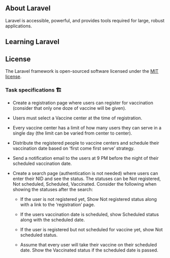 ## About Laravel


Laravel is accessible, powerful, and provides tools required for large, robust applications.

## Learning Laravel

## License

The Laravel framework is open-sourced software licensed under the [MIT license](https://opensource.org/licenses/MIT).


### Task specifications 🏗️

*   Create a registration page where users can register for vaccination (consider that only one doze of vaccine will be given).
    
*   Users must select a Vaccine center at the time of registration.
    
*   Every vaccine center has a limit of how many users they can serve in a single day (the limit can be varied from center to center).
    
*   Distribute the registered people to vaccine centers and schedule their vaccination date based on ‘first come first serve’ strategy.
    
*   Send a notification email to the users at 9 PM before the night of their scheduled vaccination date.
    
*   Create a search page (authentication is not needed) where users can enter their NID and see the status. The statuses can be Not registered, Not scheduled, Scheduled, Vaccinated. Consider the following when showing the statuses after the search:
    
    *   If the user is not registered yet, Show Not registered status along with a link to the ‘registration’ page.
        
    *   If the users vaccination date is scheduled, show Scheduled status along with the scheduled date.
        
    *   If the user is registered but not scheduled for vaccine yet, show Not scheduled status.
        
    *   Assume that every user will take their vaccine on their scheduled date. Show the Vaccinated status if the scheduled date is passed.
